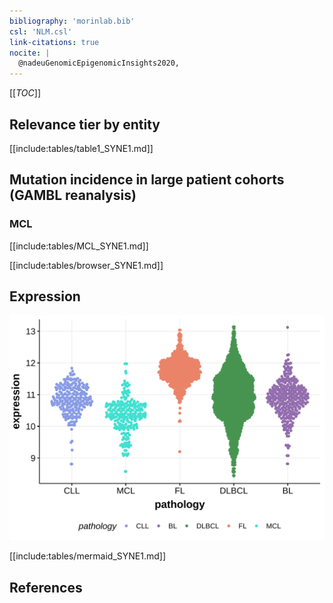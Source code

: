 ```yaml
---
bibliography: 'morinlab.bib'
csl: 'NLM.csl'
link-citations: true
nocite: |
  @nadeuGenomicEpigenomicInsights2020, 
---
```

[[_TOC_]]


## Relevance tier by entity

[[include:tables/table1_SYNE1.md]]

## Mutation incidence in large patient cohorts (GAMBL reanalysis)

### MCL
[[include:tables/MCL_SYNE1.md]]

<!---
## Mutation pattern and selective pressure estimates
-->



[[include:tables/browser_SYNE1.md]]

## Expression
![](images/gene_expression/SYNE1_by_pathology.svg)
<!-- ORIGIN: nadeuGenomicEpigenomicInsights2020a -->
<!-- MCL: nadeuGenomicEpigenomicInsights2020b -->

[[include:tables/mermaid_SYNE1.md]]

## References

